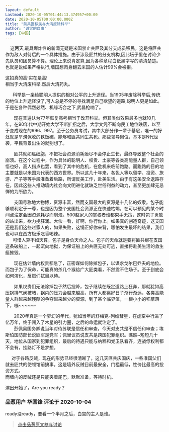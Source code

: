 ```yaml
---
layout: default
Lastmod: 2020-10-05T01:44:13.474957+00:00
date: 2020-10-05T00:00:00.000Z
title: "禁共匪移民与大清废除科举"
author: "诚实的自由"
tags: [中国]
---
```


    这两天,最具爆炸性的新闻无疑是米国禁止共匪及其分支成员移民。这是将匪共作为敌人对待后的一个具体措施。由于涉及匪共的分支机构,因此坛子里在讨论少先队员和团员算不算。理论上来说肯定算,因为各种章程白纸黑字写的清清楚楚。也就是说如果严格执行,墙国想肉身翻去米国的人估计99%会被拒。  
  
这招真的高!实在是高!  
相当于大清废科举,然后大清药丸。  
  
      科举是一条给聪明人提供的相对公平的上升途径。当1905年废除科举后,传统的地位上升途径没了,可人总是不停的寻找满足自己欲望的道路,聪明人更是如此。于是在各种偶然必然、机缘巧合之下,武昌枪响了。  
  
       现在普遍认为77年恢复高考相当于改开科举。但其类似效果最多也就10几年，在90年代中期开始大学不断扩招之后，大学文凭不断向民工地位跌落，以至于变成现在的996、997。至于公务员考试，其中大部分作一辈子基层，唯一的好处就是旱涝保收的铁饭碗，能够和匪共同生共死。那些领导岗位，基本是N代世袭，平民背景出生的就别想了。  
  
       匪共就如癌细胞，不把社会资源消耗殆尽不会停止生长，最终导致整个社会的崩溃。在这个过程中，作为具体的聪明人、权贵、土豪等各类高能量人群，自己领悟也好，高人指点也罢，看到了其中的危机，在危机来临前跑路。而跑路的目的地主要就是以米国为代表的西方世界。所以这几十年来，各色人等以留学、投资、旅游、产子等等手段准备着后路，所谓反美工作，赴美生活。由于有这条安全退路存在，因此这些人推动墙内社会向文明进化就缺乏世俗利益的动力，甚至更加肆无忌惮的为所欲为。  
  
       支国号称地大物博，资源丰富，然而支国最大的资源是十几亿的奴隶。包子能够顺利定于一尊，也是因为整个支国社会资源正在快速枯竭，在可以预见的某个时间点注定会因资源耗尽而崩溃。500赵家人的掌权者谁都束手无策，这时包子勇敢的站出来，欲力挽狂澜。大伙一看，好啊，你行你上。如果真的创造奇迹，这支国还是我们这些赵家人的，如果失败，这锅正好你来背，哪怕发生最坏的结果，我们也可以在西方极乐吃香喝辣。  
      可惜人算不如天算，包子是身负天命之人。包子的天命就是要将匪共绑在支国这条破船上，一起沉向地狱，为保证船上的共匪无处可逃，直接将赴美生活的救生艇摧毁。  
  
       现在估计墙内权贵都急了，正密谋如何除掉包子，以谋求戈尔巴乔夫的地位。而包子为了保命，可能真的杀几个猴给广大匪类看，不然震不住场子。至于到底会如何演化，反贼们拭目以待。  
  
       如果权贵们无法除掉包子然后投降，包子继续在既定道路上狂奔，那就犹如高压锅排气阀被堵，锅内的压力会越来越高，所有人都离好日子渐行渐远，各类高能量人群越来越残酷的争夺越来越少的资源，到了某个临界值，一根小小的稻草落下，嘣~~~~~~  
  
       2020年真是一个梦幻的年代，犹如当年的舒梅克-列维彗星，在虚空中行进了亿万年，终于闯入了木星的引力圈，之后的命运就注定了。  
       彭佩奥国务卿说当年对待苏联是信任和审查，今天对支共是不信任和审查；埃斯珀国防部长说匪军是党军；佩里议员说支共是跨国犯罪组织。瞧瞧~短短几十天，地位从国家到犯罪组织，最后的待遇只能与纳粹和党卫队看齐，连战俘权利都不会有，挂路灯不是梦想。  
  
     对于各路反贼，现在的形势已经很清晰了，这几天匪共庆国庆，一些准国父们就去匪共的使领馆前搞事。这是墙外反贼目前最安全，门槛最低，性价比最高的投资方式。  
而墙内的反贼还是只能夹着尾巴，默默准备，等待时机。  
  
演出开始了，Are you ready？

            
### 品葱用户 **华国锋** 评论于 2020-10-04
        
ready没ready，要看一个半月之后，白宫的主人是谁。
        






> [点击品葱原文参与讨论](https://pincong.rocks/article/24741)

